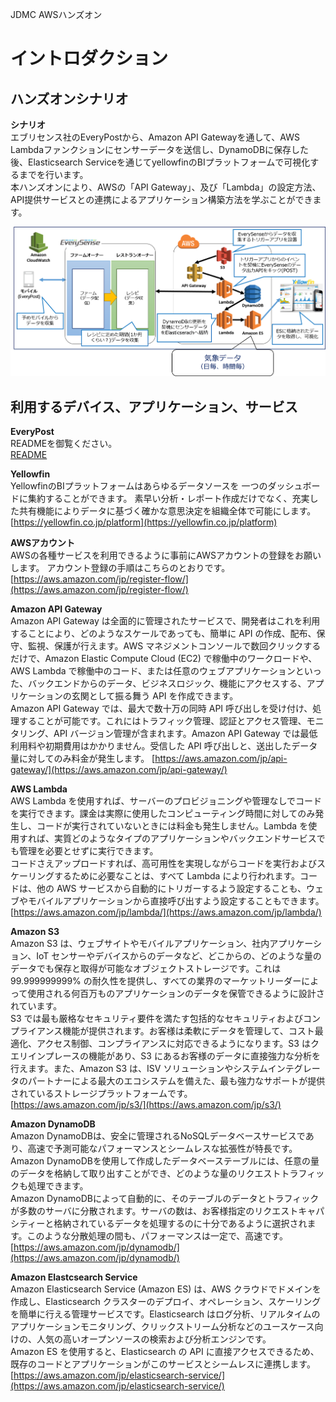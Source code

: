 JDMC AWSハンズオン

# イントロダクション

## ハンズオンシナリオ
**シナリオ**  
エブリセンス社のEveryPostから、Amazon API Gatewayを通して、AWS Lambdaファンクションにセンサーデータを送信し、DynamoDBに保存した後、Elasticsearch Serviceを通じてyellowfinのBIプラットフォームで可視化するまでを行います。  
本ハンズオンにより、AWSの「API Gateway」、及び「Lambda」の設定方法、API提供サービスとの連携によるアプリケーション構築方法を学ぶことができます。

![概要図](https://github.com/mimopa/jdmc-aws-handson/blob/master/docs/img/intro-1.png)

## 利用するデバイス、アプリケーション、サービス
**EveryPost**  
READMEを御覧ください。  
[README](https://github.com/mimopa/jdmc-aws-handson/blob/master/README.md)

**Yellowfin**  
YellowfinのBIプラットフォームはあらゆるデータソースを
一つのダッシュボードに集約することができます。
素早い分析・レポート作成だけでなく、充実した共有機能によりデータに基づく確かな意思決定を組織全体で可能にします。  
[https://yellowfin.co.jp/platform](https://yellowfin.co.jp/platform)


**AWSアカウント**  
AWSの各種サービスを利用できるように事前にAWSアカウントの登録をお願いします。
アカウント登録の手順はこちらのとおりです。  
[https://aws.amazon.com/jp/register-flow/](https://aws.amazon.com/jp/register-flow/)

**Amazon API Gateway**  
Amazon API Gateway は全面的に管理されたサービスで、開発者はこれを利用することにより、どのようなスケールであっても、簡単に API の作成、配布、保守、監視、保護が行えます。AWS マネジメントコンソールで数回クリックするだけで、Amazon Elastic Compute Cloud (EC2) で稼働中のワークロードや、AWS Lambda で稼働中のコード、または任意のウェブアプリケーションといった、バックエンドからのデータ、ビジネスロジック、機能にアクセスする、アプリケーションの玄関として振る舞う API を作成できます。  
Amazon API Gateway では、最大で数十万の同時 API 呼び出しを受け付け、処理することが可能です。これにはトラフィック管理、認証とアクセス管理、モニタリング、API バージョン管理が含まれます。Amazon API Gateway では最低利用料や初期費用はかかりません。受信した API 呼び出しと、送出したデータ量に対してのみ料金が発生します。
[https://aws.amazon.com/jp/api-gateway/](https://aws.amazon.com/jp/api-gateway/)

**AWS Lambda**  
AWS Lambda を使用すれば、サーバーのプロビジョニングや管理なしでコードを実行できます。課金は実際に使用したコンピューティング時間に対してのみ発生し、コードが実行されていないときには料金も発生しません。Lambda を使用すれば、実質どのようなタイプのアプリケーションやバックエンドサービスでも管理を必要とせずに実行できます。  
コードさえアップロードすれば、高可用性を実現しながらコードを実行およびスケーリングするために必要なことは、すべて Lambda により行われます。コードは、他の AWS サービスから自動的にトリガーするよう設定することも、ウェブやモバイルアプリケーションから直接呼び出すよう設定することもできます。
[https://aws.amazon.com/jp/lambda/](https://aws.amazon.com/jp/lambda/)

**Amazon S3**  
Amazon S3 は、ウェブサイトやモバイルアプリケーション、社内アプリケーション、IoT センサーやデバイスからのデータなど、どこからの、どのような量のデータでも保存と取得が可能なオブジェクトストレージです。これは 99.999999999% の耐久性を提供し、すべての業界のマーケットリーダーによって使用される何百万ものアプリケーションのデータを保管できるように設計されています。  
S3 では最も厳格なセキュリティ要件を満たす包括的なセキュリティおよびコンプライアンス機能が提供されます。お客様は柔軟にデータを管理して、コスト最適化、アクセス制御、コンプライアンスに対応できるようになります。S3 はクエリインプレースの機能があり、S3 にあるお客様のデータに直接強力な分析を行えます。また、Amazon S3 は、ISV ソリューションやシステムインテグレータのパートナーによる最大のエコシステムを備えた、最も強力なサポートが提供されているストレージプラットフォームです。
[https://aws.amazon.com/jp/s3/](https://aws.amazon.com/jp/s3/)

**Amazon DynamoDB**  
Amazon DynamoDBは、安全に管理されるNoSQLデータベースサービスであり、高速で予測可能なパフォーマンスとシームレスな拡張性が特長です。Amazon DynamoDBを使用して作成したデータベーステーブルには、任意の量のデータを格納して取り出すことができ、どのような量のリクエストトラフィックも処理できます。  
Amazon DynamoDBによって自動的に、そのテーブルのデータとトラフィックが多数のサーバに分散されます。サーバの数は、お客様指定のリクエストキャパシティーと格納されているデータを処理するのに十分であるように選択されます。このような分散処理の間も、パフォーマンスは一定で、高速です。
[https://aws.amazon.com/jp/dynamodb/](https://aws.amazon.com/jp/dynamodb/)

**Amazon Elastcsearch Service**  
Amazon Elasticsearch Service (Amazon ES) は、AWS クラウドでドメインを作成し、Elasticsearch クラスターのデプロイ、オペレーション、スケーリングを簡単に行える管理サービスです。Elasticsearch はログ分析、リアルタイムのアプリケーションモニタリング、クリックストリーム分析などのユースケース向けの、人気の高いオープンソースの検索および分析エンジンです。  
Amazon ES を使用すると、Elasticsearch の API に直接アクセスできるため、既存のコードとアプリケーションがこのサービスとシームレスに連携します。  
[https://aws.amazon.com/jp/elasticsearch-service/](https://aws.amazon.com/jp/elasticsearch-service/)

